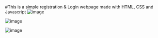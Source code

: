 #This is a simple registration & Login webpage made with HTML, CSS and Javascript
![image](https://github.com/Ptg2001/OIBSIP/assets/83298817/85966d1e-db36-4a8d-96a5-a959feda7322)

![image](https://github.com/Ptg2001/OIBSIP/assets/83298817/e8c7df45-2b0b-411d-a74e-35106bfffc86)

![image](https://github.com/Ptg2001/OIBSIP/assets/83298817/f1aa813b-fb7c-432f-a852-feb213124af9)



